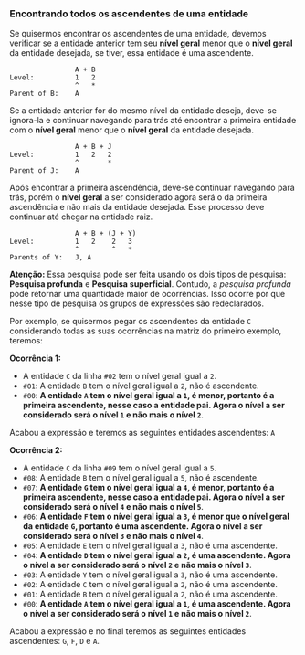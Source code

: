 ### Encontrando todos os ascendentes de uma entidade <header-set anchor-name="search-find-ascending" />

Se quisermos encontrar os ascendentes de uma entidade, devemos verificar se a entidade anterior tem seu **nível geral** menor que o **nível geral** da entidade desejada, se tiver, essa entidade é uma ascendente.

```
                A + B
Level:          1   2
                ^   *
Parent of B:    A
```

Se a entidade anterior for do mesmo nível da entidade deseja, deve-se ignora-la e continuar navegando para trás até encontrar a primeira entidade com o **nível geral** menor que o **nível geral** da entidade desejada. 

```
                A + B + J
Level:          1   2   2
                ^       *
Parent of J:    A
```

Após encontrar a primeira ascendência, deve-se continuar navegando para trás, porém o **nível geral** a ser considerado agora será o da primeira ascendência e não mais da entidade desejada. Esse processo deve continuar até chegar na entidade raiz.

```
                A + B + (J + Y)
Level:          1   2    2   3
                ^        ^   *
Parents of Y:   J, A
```

**Atenção:** Essa pesquisa pode ser feita usando os dois tipos de pesquisa: **Pesquisa profunda** e **Pesquisa superficial**. Contudo, a _pesquisa profunda_ pode retornar uma quantidade maior de ocorrências. Isso ocorre por que nesse tipo de pesquisa os grupos de expressões são redeclarados.

Por exemplo, se quisermos pegar os ascendentes da entidade `C` considerando todas as suas ocorrências na matriz do primeiro exemplo, teremos:

**Ocorrência 1:**

* A entidade `C` da linha `#02` tem o nível geral igual a `2`.
* `#01`: A entidade `B` tem o nível geral igual a `2`, não é ascendente.
* `#00`: **A entidade `A` tem o nível geral igual a `1`, é menor, portanto é a primeira ascendente, nesse caso a entidade pai. Agora o nível a ser considerado será o nível `1` e não mais o nível `2`**.

Acabou a expressão e teremos as seguintes entidades ascendentes: `A`

**Ocorrência 2:**

* A entidade `C` da linha `#09` tem o nível geral igual a `5`.
* `#08`: A entidade `B` tem o nível geral igual a `5`, não é ascendente.
* `#07`: **A entidade `G` tem o nível geral igual a `4`, é menor, portanto é a primeira ascendente, nesse caso a entidade pai. Agora o nível a ser considerado será o nível `4` e não mais o nível `5`**.
* `#06`: **A entidade `F` tem o nível geral igual a `3`, é menor que o nível geral da entidade `G`, portanto é uma ascendente. Agora o nível a ser considerado será o nível `3` e não mais o nível `4`**.
* `#05`: A entidade `E` tem o nível geral igual a `3`, não é uma ascendente.
* `#04`: **A entidade `D` tem o nível geral igual a `2`, é uma ascendente. Agora o nível a ser considerado será o nível `2` e não mais o nível `3`**.
* `#03`: A entidade `Y` tem o nível geral igual a `3`, não é uma ascendente.
* `#02`: A entidade `C` tem o nível geral igual a `2`, não é uma ascendente.
* `#01`: A entidade `B` tem o nível geral igual a `2`, não é uma ascendente.
* `#00`: **A entidade `A` tem o nível geral igual a `1`, é uma ascendente. Agora o nível a ser considerado será o nível `1` e não mais o nível `2`**.

Acabou a expressão e no final teremos as seguintes entidades ascendentes: `G`, `F`, `D` e `A`.
